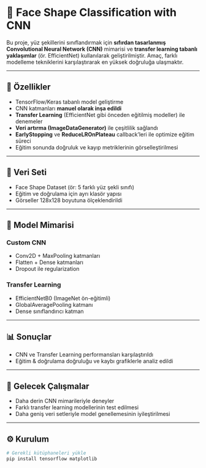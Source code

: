 # 📌 Face Shape Classification with CNN

Bu proje, yüz şekillerini sınıflandırmak için **sıfırdan tasarlanmış Convolutional Neural Network (CNN)** mimarisi ve **transfer learning tabanlı yaklaşımlar** (ör. EfficientNet) kullanılarak geliştirilmiştir. Amaç, farklı modelleme tekniklerini karşılaştırarak en yüksek doğruluğa ulaşmaktır.

---

## 🚀 Özellikler
- TensorFlow/Keras tabanlı model geliştirme  
- CNN katmanları **manuel olarak inşa edildi**  
- **Transfer Learning** (EfficientNet gibi önceden eğitilmiş modeller) ile denemeler  
- **Veri artırma (ImageDataGenerator)** ile çeşitlilik sağlandı  
- **EarlyStopping** ve **ReduceLROnPlateau** callback’leri ile optimize eğitim süreci  
- Eğitim sonunda doğruluk ve kayıp metriklerinin görselleştirilmesi  

---

## 📂 Veri Seti
- Face Shape Dataset (ör: 5 farklı yüz şekli sınıfı)  
- Eğitim ve doğrulama için ayrı klasör yapısı  
- Görseller 128x128 boyutuna ölçeklendirildi  

---

## 🧠 Model Mimarisi
### Custom CNN
- Conv2D + MaxPooling katmanları  
- Flatten + Dense katmanları  
- Dropout ile regularization  

### Transfer Learning
- EfficientNetB0 (ImageNet ön-eğitimli)  
- GlobalAveragePooling katmanı  
- Dense sınıflandırıcı katman  

---

## 📊 Sonuçlar
- CNN ve Transfer Learning performansları karşılaştırıldı  
- Eğitim & doğrulama doğruluğu ve kaybı grafiklerle analiz edildi  

---

## 🔮 Gelecek Çalışmalar
- Daha derin CNN mimarileriyle deneyler  
- Farklı transfer learning modellerinin test edilmesi  
- Daha geniş veri setleriyle model genellemesinin iyileştirilmesi  

---

## ⚙️ Kurulum
```bash
# Gerekli kütüphaneleri yükle
pip install tensorflow matplotlib
